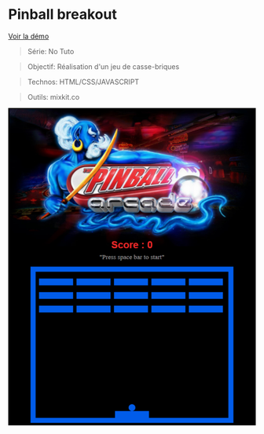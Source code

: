 # Pinball breakout

[Voir la démo](https://virginiebouvarel.github.io/breakout/)

> Série: No Tuto

> Objectif: Réalisation d'un jeu de casse-briques

> Technos: HTML/CSS/JAVASCRIPT

> Outils: mixkit.co



![Design preview for this project ](./src/preview.png)
